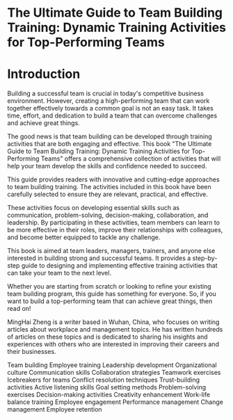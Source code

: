 # The Ultimate Guide to Team Building Training: Dynamic Training Activities for Top-Performing Teams

# Introduction

Building a successful team is crucial in today's competitive business environment. However, creating a high-performing team that can work together effectively towards a common goal is not an easy task. It takes time, effort, and dedication to build a team that can overcome challenges and achieve great things.

The good news is that team building can be developed through training activities that are both engaging and effective. This book "The Ultimate Guide to Team Building Training: Dynamic Training Activities for Top-Performing Teams" offers a comprehensive collection of activities that will help your team develop the skills and confidence needed to succeed.

This guide provides readers with innovative and cutting-edge approaches to team building training. The activities included in this book have been carefully selected to ensure they are relevant, practical, and effective.

These activities focus on developing essential skills such as communication, problem-solving, decision-making, collaboration, and leadership. By participating in these activities, team members can learn to be more effective in their roles, improve their relationships with colleagues, and become better equipped to tackle any challenge.

This book is aimed at team leaders, managers, trainers, and anyone else interested in building strong and successful teams. It provides a step-by-step guide to designing and implementing effective training activities that can take your team to the next level.

Whether you are starting from scratch or looking to refine your existing team building program, this guide has something for everyone. So, if you want to build a top-performing team that can achieve great things, then read on!

MingHai Zheng is a writer based in Wuhan, China, who focuses on writing articles about workplace and management topics. He has written hundreds of articles on these topics and is dedicated to sharing his insights and experiences with others who are interested in improving their careers and their businesses.


Team building
Employee training
Leadership development
Organizational culture
Communication skills
Collaboration strategies
Teamwork exercises
Icebreakers for teams
Conflict resolution techniques
Trust-building activities
Active listening skills
Goal setting methods
Problem-solving exercises
Decision-making activities
Creativity enhancement
Work-life balance training
Employee engagement
Performance management
Change management
Employee retention
